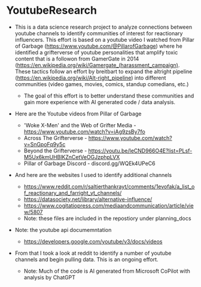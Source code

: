# YoutubeResearch
 
* This is a data science research project to analyze connections between youtube channels to identify communities of interest for reactionary influencers.  This effort is based on a youtube video I watched from Pillar of Garbage (https://www.youtube.com/@PillarofGarbage) where he identified a grifterverse of youtube personalities that amplify toxic content that is a followon from GamerGate in 2014 (https://en.wikipedia.org/wiki/Gamergate_(harassment_campaign). These tactics follow an effort by breitbart to expand the altright pipeline (https://en.wikipedia.org/wiki/Alt-right_pipeline) into different communities (video games, movies, comics, standup comedians, etc.)

  * The goal of this effort is to better understand these communities and gain more experience with AI generated code / data analysis.

* Here are the Youtube videos from Pillar of Garbage
  *  'Woke X-Men' and the Web of Grifter Media - https://www.youtube.com/watch?v=iAg9zsBy7fo
  *  Across The Grifterverse - https://www.youtube.com/watch?v=SnGpoFq9y5c
  *  Beyond the Grifterverse - https://youtu.be/leCND966O4E?list=PLsf-M5Ux6kmUHBlKZnCetVeOGJzphpLVX
  *  Pillar of Garbage Discord - discord.gg/WQEk4UPeC6
 
* And here are the websites I used to identify additional channels
  *  https://www.reddit.com/r/saltierthankrayt/comments/1evofak/a_list_of_reactionary_and_farright_yt_channels/
  *  https://datasociety.net/library/alternative-influence/
  *  https://www.cogitatiopress.com/mediaandcommunication/article/view/5807
  *  Note: these files are included in the repostiory under planning_docs


* Note: the youtube api documemntation
  *  https://developers.google.com/youtube/v3/docs/videos

* From that I took a look at reddit to identify a number of youtube channels and begin pulling data.  This is an ongoing effort.
  *  Note: Much of the code is AI generated from Microsoft CoPilot with analysis by ChatGPT
